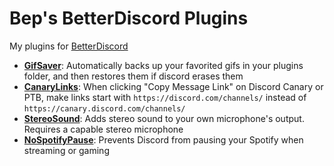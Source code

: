 # Bep's BetterDiscord Plugins

My plugins for [BetterDiscord](https://github.com/rauenzi/BetterDiscordApp)

* [**GifSaver**](https://raw.githubusercontent.com/bepvte/bd-addons/main/plugins/gifsaver.plugin.js): Automatically backs up your favorited gifs in your plugins folder, and then restores them if discord erases them
* [**CanaryLinks**](https://raw.githubusercontent.com/bepvte/bd-addons/main/plugins/CanaryLinks.plugin.js): When clicking "Copy Message Link" on Discord Canary or PTB, make links start with `https://discord.com/channels/` instead of `https://canary.discord.com/channels/`
* [**StereoSound**](https://raw.githubusercontent.com/bepvte/bd-addons/main/plugins/StereoSound.plugin.js): Adds stereo sound to your own microphone's output. Requires a capable stereo microphone
* [**NoSpotifyPause**](https://raw.githubusercontent.com/bepvte/bd-addons/main/plugins/NoSpotifyPause.plugin.js): Prevents Discord from pausing your Spotify when streaming or gaming
